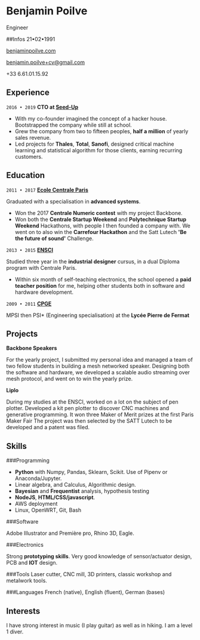 
# Benjamin Poilve
Engineer 

##Infos
21•02•1991

[benjaminpoilve.com](https://benjaminpoilve.com)

[benjamin.poilve+cv@gmail.com](mailto:benjamin.poilve+cv@gmail.com?Subject=Hello%20Ben!)

+33 6.61.01.15.92


## Experience
`2016 • 2019`
__CTO at [Seed-Up](https://www.seed-up.io/)__

* With my co-founder imagined the concept of a hacker house. Bootstrapped the company while still at school.
* Grew the company from two to fifteen peoples, **half a million** of yearly sales revenue.
* Led projects for **Thales**, **Total**, **Sanofi**, designed critical machine learning and statistical algorithm for those clients, earning recurring customers.


## Education
`2011 • 2017`
[__Ecole Centrale Paris__](https://en.wikipedia.org/wiki/%C3%89cole_Centrale_Paris)

Graduated with a specialisation in **advanced systems**.

* Won the 2017 **Centrale Numeric contest** with my project Backbone.
* Won both the **Centrale Startup Weekend** and **Polytechnique Startup Weekend** Hackathons, with people I then founded a company with. We went on to also win the **Carrefour Hackathon** and the Satt Lutech **'Be the future of sound'** Challenge.

`2013 • 2015`
[__ENSCI__](https://en.wikipedia.org/wiki/%C3%89cole_nationale_sup%C3%A9rieure_de_cr%C3%A9ation_industrielle)

Studied three year in the **industrial designer** cursus, in a dual Diploma program with Centrale Paris.

* Within six month of self-teaching electronics, the school opened a **paid teacher position** for me, helping other students both in software and hardware development.  


`2009 • 2011`
[__CPGE__](https://en.wikipedia.org/wiki/Classe_pr%C3%A9paratoire_aux_grandes_%C3%A9coles)

MPSI then PSI* (Engineering specialisation) at the **Lycée Pierre de Fermat** 
 
## Projects

__Backbone Speakers__

For the yearly project, I submitted my personal idea and managed a team of two fellow students in building a mesh networked speaker. Designing both the software and hardware, we developed a scalable audio streaming over mesh protocol, and went on to win the yearly prize.

__Liplo__

During my studies at the ENSCI, worked on a lot on the subject of pen plotter. Developed a kit pen plotter to discover CNC machines and generative programming. It won three Maker of Merit prizes at the first Paris Maker Fair The project was then selected by the SATT Lutech to be developed and a patent was filed.

## Skills
###Programming

* **Python** with Numpy, Pandas, Sklearn, Scikit. Use of Pipenv or Anaconda/Jupyter.
* Linear algebra, and Calculus, Algorithmic design.
* **Bayesian** and **Frequentist** analysis, hypothesis testing
* **NodeJS**, **HTML/CSS/javascript**. 
* AWS deployment
* Linux, OpenWRT, Git, Bash

###Software

Adobe Illustrator and Première pro, Rhino 3D, Eagle.

###Electronics

Strong **prototyping skills**. Very good knowledge of sensor/actuator design, PCB and **IOT**  design.

###Tools
Laser cutter, CNC mill, 3D printers, classic workshop and metalwork tools.

###Languages
French (native), English (fluent), German (bases)

## Interests

I have strong interest in music (I play guitar) as well as in hiking. I am a level 1 diver.







